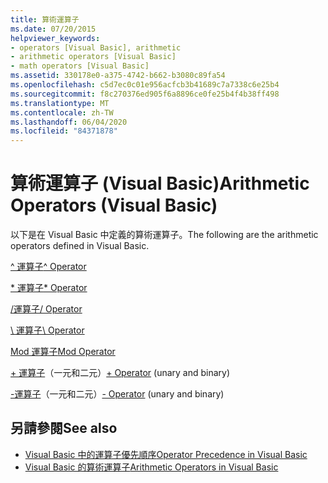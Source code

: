 ```yaml
---
title: 算術運算子
ms.date: 07/20/2015
helpviewer_keywords:
- operators [Visual Basic], arithmetic
- arithmetic operators [Visual Basic]
- math operators [Visual Basic]
ms.assetid: 330178e0-a375-4742-b662-b3080c89fa54
ms.openlocfilehash: c5d7ec0c01e956acfcb3b41689c7a7338c6e25b4
ms.sourcegitcommit: f8c270376ed905f6a8896ce0fe25b4f4b38ff498
ms.translationtype: MT
ms.contentlocale: zh-TW
ms.lasthandoff: 06/04/2020
ms.locfileid: "84371878"
---
```

# <a name="arithmetic-operators-visual-basic"></a><span data-ttu-id="b8dd2-102">算術運算子 (Visual Basic)</span><span class="sxs-lookup"><span data-stu-id="b8dd2-102">Arithmetic Operators (Visual Basic)</span></span>
<span data-ttu-id="b8dd2-103">以下是在 Visual Basic 中定義的算術運算子。</span><span class="sxs-lookup"><span data-stu-id="b8dd2-103">The following are the arithmetic operators defined in Visual Basic.</span></span>  
  
 [<span data-ttu-id="b8dd2-104">^ 運算子</span><span class="sxs-lookup"><span data-stu-id="b8dd2-104">^ Operator</span></span>](exponentiation-operator.md)  
  
 [<span data-ttu-id="b8dd2-105">\* 運算子</span><span class="sxs-lookup"><span data-stu-id="b8dd2-105">\* Operator</span></span>](multiplication-operator.md)  
  
 [<span data-ttu-id="b8dd2-106">/運算子</span><span class="sxs-lookup"><span data-stu-id="b8dd2-106">/ Operator</span></span>](floating-point-division-operator.md)  
  
 [<span data-ttu-id="b8dd2-107">\ 運算子</span><span class="sxs-lookup"><span data-stu-id="b8dd2-107">\ Operator</span></span>](integer-division-operator.md)  
  
 [<span data-ttu-id="b8dd2-108">Mod 運算子</span><span class="sxs-lookup"><span data-stu-id="b8dd2-108">Mod Operator</span></span>](mod-operator.md)  
  
 <span data-ttu-id="b8dd2-109">[+ 運算子](addition-operator.md)（一元和二元）</span><span class="sxs-lookup"><span data-stu-id="b8dd2-109">[+ Operator](addition-operator.md) (unary and binary)</span></span>  
  
 <span data-ttu-id="b8dd2-110">[-運算子](subtraction-operator.md)（一元和二元）</span><span class="sxs-lookup"><span data-stu-id="b8dd2-110">[- Operator](subtraction-operator.md) (unary and binary)</span></span>  
  
## <a name="see-also"></a><span data-ttu-id="b8dd2-111">另請參閱</span><span class="sxs-lookup"><span data-stu-id="b8dd2-111">See also</span></span>

- [<span data-ttu-id="b8dd2-112">Visual Basic 中的運算子優先順序</span><span class="sxs-lookup"><span data-stu-id="b8dd2-112">Operator Precedence in Visual Basic</span></span>](operator-precedence.md)
- [<span data-ttu-id="b8dd2-113">Visual Basic 的算術運算子</span><span class="sxs-lookup"><span data-stu-id="b8dd2-113">Arithmetic Operators in Visual Basic</span></span>](../../programming-guide/language-features/operators-and-expressions/arithmetic-operators.md)
